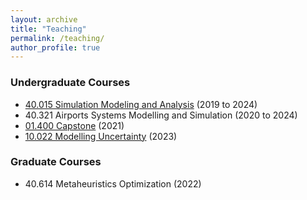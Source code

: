 ```yaml
---
layout: archive
title: "Teaching"
permalink: /teaching/
author_profile: true
---
```


<h3>Undergraduate Courses</h3>

- [40.015 Simulation Modeling and Analysis](https://nunoantunesribeiro.github.io/_pages/simulationcourse.md) (2019 to 2024)
- 40.321 Airports Systems Modelling and Simulation (2020 to 2024)
- [01.400 Capstone](https://esd.sutd.edu.sg/courses/01400-capstone-1/) (2021)
- [10.022 Modelling Uncertainty](https://smt.sutd.edu.sg/education/undergraduate/courses/10022-modelling-uncertainty/) (2023)

<h3>Graduate Courses</h3>

- 40.614 Metaheuristics Optimization (2022)
